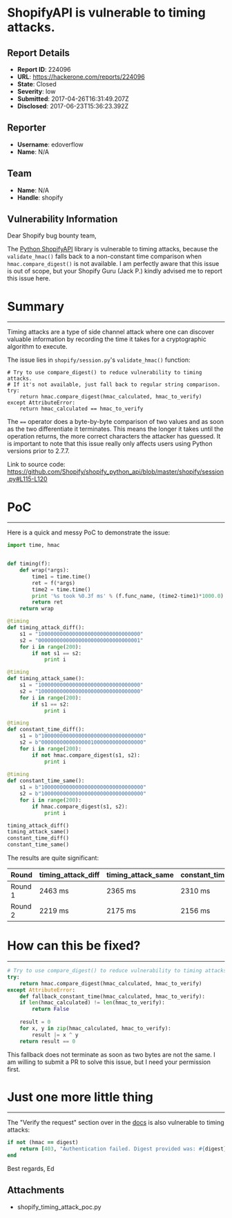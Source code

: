 # ShopifyAPI is vulnerable to timing attacks.

## Report Details
- **Report ID**: 224096
- **URL**: https://hackerone.com/reports/224096
- **State**: Closed
- **Severity**: low
- **Submitted**: 2017-04-26T16:31:49.207Z
- **Disclosed**: 2017-06-23T15:36:23.392Z

## Reporter
- **Username**: edoverflow
- **Name**: N/A

## Team
- **Name**: N/A
- **Handle**: shopify

## Vulnerability Information
Dear Shopify bug bounty team,

The [Python ShopifyAPI](https://github.com/Shopify/shopify_python_api) library is vulnerable to timing attacks, because the `validate_hmac()` falls back to a non-constant time comparison when `hmac.compare_digest()` is not available. I am perfectly aware that this issue is out of scope, but your Shopify Guru (Jack P.) kindly advised me to report this issue here.

# Summary
---

Timing attacks are a type of side channel attack where one can discover valuable information by recording the time it takes for a cryptographic algorithm to execute.

The issue lies in `shopify/session.py`'s `validate_hmac()` function:

~~~
# Try to use compare_digest() to reduce vulnerability to timing attacks.
# If it's not available, just fall back to regular string comparison.
try:
    return hmac.compare_digest(hmac_calculated, hmac_to_verify)
except AttributeError:
    return hmac_calculated == hmac_to_verify
~~~

The `==` operator does a byte-by-byte comparison of two values and as soon as the two differentiate it terminates. This means the longer it takes until the operation returns, the more correct characters the attacker has guessed. It is important to note that this issue really only affects users using Python versions prior to 2.7.7.

Link to source code: https://github.com/Shopify/shopify_python_api/blob/master/shopify/session.py#L115-L120

# PoC
---

Here is a quick and messy PoC to demonstrate the issue:

~~~python
import time, hmac


def timing(f):
    def wrap(*args):
        time1 = time.time()
        ret = f(*args)
        time2 = time.time()
        print '%s took %0.3f ms' % (f.func_name, (time2-time1)*1000.0)
        return ret
    return wrap

@timing
def timing_attack_diff():
    s1 = "100000000000000000000000000000000"
    s2 = "000000000000000000000000000000001"
    for i in range(200):
        if not s1 == s2:
            print i

@timing
def timing_attack_same():
    s1 = "100000000000000000000000000000000"
    s2 = "100000000000000000000000000000000"
    for i in range(200):
        if s1 == s2:
            print i

@timing
def constant_time_diff():
    s1 = b"100000000000000000000000000000000"
    s2 = b"000000000000000010000000000000000"
    for i in range(200):
        if not hmac.compare_digest(s1, s2):
            print i
        
@timing
def constant_time_same():
    s1 = b"100000000000000000000000000000000"
    s2 = b"100000000000000000000000000000000"
    for i in range(200):
        if hmac.compare_digest(s1, s2):
            print i

timing_attack_diff()
timing_attack_same()
constant_time_diff()
constant_time_same()
~~~

The results are quite significant:

| Round   | timing_attack_diff | timing_attack_same | constant_time_diff | constant_time_same |
|---------|---------------------------|---------------------------|---------------------------|---------------------------|
| Round 1 | 2463 ms                   | 2365 ms                   | 2310 ms                   | 2329 ms                   |
| Round 2 | 2219 ms                   | 2175 ms                   | 2156 ms                   | 2188 ms                   |

# How can this be fixed?
---

~~~python
# Try to use compare_digest() to reduce vulnerability to timing attacks.
try:
    return hmac.compare_digest(hmac_calculated, hmac_to_verify)
except AttributeError:
    def fallback_constant_time(hmac_calculated, hmac_to_verify):
    if len(hmac_calculated) != len(hmac_to_verify):
        return False
    
    result = 0
    for x, y in zip(hmac_calculated, hmac_to_verify):
        result |= x ^ y
    return result == 0
~~~

This fallback does not terminate as soon as two bytes are not the same. I am willing to submit a PR to solve this issue, but I need your permission first.

# Just one more little thing
---

The "Verify the request" section over in the [docs](https://help.shopify.com/api/tutorials/building-public-app) is also vulnerable to timing attacks:

~~~ruby
if not (hmac == digest)
    return [403, "Authentication failed. Digest provided was: #{digest}"]
end
~~~

Best regards,
Ed

## Attachments
- shopify_timing_attack_poc.py
